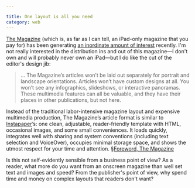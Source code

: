 ```yaml
---

title: One layout is all you need
category: web
---
```


[The Magazine](http://the-magazine.org/) (which is, as far as I can tell, an iPad-only magazine that you pay for) has been generating [an inordinate amount of interest](http://craigmod.com/journal/subcompact_publishing/) recently. I'm not really interested in the distribution ins and out of this magazine—I don't own and will probably never own an iPad—but I do like the cut of the editor's design jib:

> &hellip; The Magazine’s articles won’t be laid out separately for portrait and landscape orientations. Articles won’t have custom designs at all. You won’t see any infographics, slideshows, or interactive panoramas. These multimedia features can all be valuable, and they have their places in other publications, but not here.

Instead of the traditional labor-intensive magazine layout and expensive multimedia production, The Magazine’s article format is similar to [Instapaper](http://www.instapaper.com/)’s: one clean, adjustable, reader-friendly template with HTML, occasional images, and some small conveniences. It loads quickly, integrates well with sharing and system conventions (including text selection and VoiceOver), occupies minimal storage space, and shows the utmost respect for your time and attention. [§Foreword, The Magazine](http://the-magazine.org/1/foreword)

Is this not self-evidently sensible from a business point of view? As a reader, what more do you want from an onscreen magazine than well set text and images and speed? From the publisher's point of view, why spend time and money on complex layouts that readers don't want?
